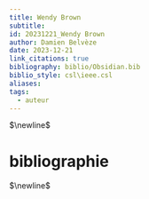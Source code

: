 ```yaml
---
title: Wendy Brown
subtitle: 
id: 20231221_Wendy Brown
author: Damien Belvèze
date: 2023-12-21
link_citations: true
bibliography: biblio/Obsidian.bib
biblio_style: csl\ieee.csl
aliases: 
tags:
  - auteur
---
```




$\newline$
# bibliographie
$\newline$






